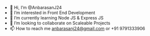 - 👋 Hi, I’m @AnbarasanJ24
- 👀 I’m interested in Front End Development
- 🌱 I’m currently learning Node JS & Express JS
- 💞️ I’m looking to collaborate on Scaleable Projects
- 📫 How to reach me anbarasanj24@gmail.com or +91 9791333906

<!---
AnbarasanJ24/AnbarasanJ24 is a ✨ special ✨ repository because its `README.md` (this file) appears on your GitHub profile.
You can click the Preview link to take a look at your changes.
--->
